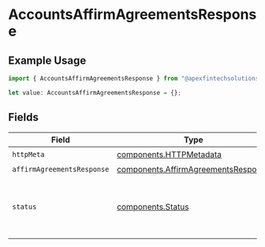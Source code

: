 # AccountsAffirmAgreementsResponse

## Example Usage

```typescript
import { AccountsAffirmAgreementsResponse } from "@apexfintechsolutions/ascend-sdk/models/operations";

let value: AccountsAffirmAgreementsResponse = {};
```

## Fields

| Field                                                                                                        | Type                                                                                                         | Required                                                                                                     | Description                                                                                                  |
| ------------------------------------------------------------------------------------------------------------ | ------------------------------------------------------------------------------------------------------------ | ------------------------------------------------------------------------------------------------------------ | ------------------------------------------------------------------------------------------------------------ |
| `httpMeta`                                                                                                   | [components.HTTPMetadata](../../models/components/httpmetadata.md)                                           | :heavy_check_mark:                                                                                           | N/A                                                                                                          |
| `affirmAgreementsResponse`                                                                                   | [components.AffirmAgreementsResponse](../../models/components/affirmagreementsresponse.md)                   | :heavy_minus_sign:                                                                                           | OK                                                                                                           |
| `status`                                                                                                     | [components.Status](../../models/components/status.md)                                                       | :heavy_minus_sign:                                                                                           | INVALID_ARGUMENT: The request is not valid, additional information may be present in the BadRequest details. |